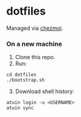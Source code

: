 # dotfiles

Managed via [chezmoi](https://www.chezmoi.io/).

### On a new machine

1. Clone this repo.
2. Run:

```console
cd dotfiles
./bootstrap.sh
```

3. Download shell history:

```console
atuin login -u <USERNAME>
atuin sync
```
